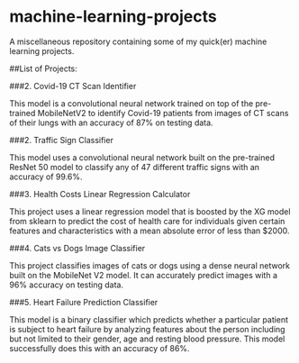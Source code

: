 # machine-learning-projects
A miscellaneous repository containing some of my quick(er) machine learning projects.

##List of Projects:

###2. Covid-19 CT Scan Identifier

This model is a convolutional neural network trained on top of the pre-trained MobileNetV2 to identify Covid-19 patients from images of CT scans of their lungs with an accuracy of 87% on testing data.

###2. Traffic Sign Classifier

This model uses a convolutional neural network built on the pre-trained ResNet 50 model to classify any of 47 different traffic signs with an accuracy of 99.6%.

###3. Health Costs Linear Regression Calculator

This project uses a linear regression model that is boosted by the XG model from sklearn to predict the cost of health care for individuals given certain features and characteristics with a mean absolute error of less than $2000.

###4. Cats vs Dogs Image Classifier

This project classifies images of cats or dogs using a dense neural network built on the MobileNet V2 model. It can accurately predict images with a 96% accuracy on testing data.

###5. Heart Failure Prediction Classifier

This model is a binary classifier which predicts whether a particular patient is subject to heart failure by analyzing features about the person including but not limited to their gender, age and resting blood pressure. This model successfully does this with an accuracy of 86%.

